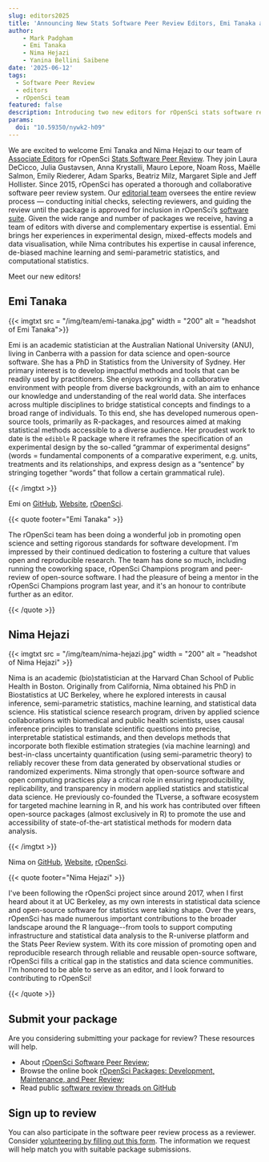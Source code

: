 ```yaml
---
slug: editors2025
title: 'Announcing New Stats Software Peer Review Editors, Emi Tanaka and Nima Hejazi'
author:
    - Mark Padgham
    - Emi Tanaka
    - Nima Hejazi
    - Yanina Bellini Saibene
date: '2025-06-12'
tags:
  - Software Peer Review
  - editors
  - rOpenSci team
featured: false
description: Introducing two new editors for rOpenSci stats software review
params:
  doi: "10.59350/nywk2-h09"
---
```

We are excited to welcome Emi Tanaka and Nima Hejazi to our team of [Associate Editors](/software-review/#editors) for rOpenSci [Stats Software Peer Review](/software-review/).
They join Laura DeCicco, Julia Gustavsen, Anna Krystalli, Mauro Lepore, Noam Ross, Maëlle Salmon, Emily Riederer, Adam Sparks, Beatriz Milz, Margaret Siple and Jeff Hollister.
Since 2015, rOpenSci has operated a thorough and collaborative software peer review system.
Our [editorial team](https://devguide.ropensci.org/editorguide.html) oversees the entire review process — conducting initial checks, selecting reviewers, and guiding the review until the package is approved for inclusion in rOpenSci’s [software suite](https://ropensci.org/packages/).
Given the wide range and number of packages we receive, having a team of editors with diverse and complementary expertise is essential.
Emi brings her experiences in experimental design, mixed-effects models and data visualisation, while Nima contributes his expertise in causal inference, de-biased machine learning and semi-parametric statistics, and computational statistics.

Meet our new editors!

## Emi Tanaka

{{< imgtxt src = "/img/team/emi-tanaka.jpg" width = "200" alt = "headshot of Emi Tanaka">}}

Emi is an academic statistician at the Australian National University (ANU), living in Canberra with a passion for data science and open-source software.
She has a PhD in Statistics from the University of Sydney. Her primary interest is to develop impactful methods and tools that can be readily used by practitioners. She enjoys working in a collaborative environment with people from diverse backgrounds, with an aim to enhance our knowledge and understanding of the real world data. She interfaces across multiple disciplines to bridge statistical concepts and findings to a broad range of individuals. To this end, she has developed numerous open-source tools, primarily as R-packages, and resources aimed at making statistical methods accessible to a diverse audience. Her proudest work to date is the `edibble` R package where it reframes the specification of an experimental design by the so-called “grammar of experimental designs” (words = fundamental components of a comparative experiment, e.g. units, treatments and its relationships, and express design as a “sentence” by stringing together “words” that follow a certain grammatical rule).

{{< /imgtxt >}}

Emi on [GitHub](), [Website](), [rOpenSci](/author/emi-tanaka/).

{{< quote footer="Emi Tanaka" >}}

The rOpenSci team has been doing a wonderful job in promoting open science and setting rigorous standards for software development. I'm impressed by their continued dedication to fostering a culture that values open and reproducible research. The team has done so much, including running the coworking space, rOpenSci Champions program and peer-review of open-source software. I had the pleasure of being a mentor in the rOpenSci Champions program last year, and it's an honour to contribute further as an editor.

{{< /quote >}}

## Nima Hejazi

{{< imgtxt src = "/img/team/nima-hejazi.jpg" width = "200" alt = "headshot of Nima Hejazi" >}}

Nima is an academic (bio)statistician at the Harvard Chan School of Public
Health in Boston. Originally from California, Nima obtained his PhD in
Biostatistics at UC Berkeley, where he explored interests in causal inference,
semi-parametric statistics, machine learning, and statistical data science. His
statistical science research program, driven by applied science collaborations
with biomedical and public health scientists, uses causal inference principles
to translate scientific questions into precise, interpretable statistical
estimands, and then develops methods that incorporate both flexible estimation
strategies (via machine learning) and best-in-class uncertainty quantification
(using semi-parametric theory) to reliably recover these from data generated by
observational studies or randomized experiments. Nima strongly that open-source
software and open computing practices play a critical role in ensuring
reproducibility, replicability, and transparency in modern applied statistics
and statistical data science. He previously co-founded the TLverse, a software
ecosystem for targeted machine learning in R, and his work has contributed over
fifteen open-source packages (almost exclusively in R) to promote the use and
accessibility of state-of-the-art statistical methods for modern data analysis.

{{< /imgtxt >}}

Nima on [GitHub](https://github.com/nhejazi), [Website](https://nimahejazi.org), [rOpenSci](/author/nima-hejazi/).

{{< quote footer="Nima Hejazi" >}}

I've been following the rOpenSci project since around 2017, when I first heard
about it at UC Berkeley, as my own interests in statistical data science and
open-source software for statistics were taking shape. Over the years, rOpenSci
has made numerous important contributions to the broader landscape around the R
language--from tools to support computing infrastructure and statistical data
analysis to the R-universe platform and the Stats Peer Review system. With its
core mission of promoting open and reproducible research through reliable and
reusable open-source software, rOpenSci fills a critical gap in the statistics
and data science communities. I'm honored to be able to serve as an editor, and
I look forward to contributing to rOpenSci!

{{< /quote >}}

## Submit your package

Are you considering submitting your package for review? These resources will help.

- About [rOpenSci Software Peer Review](/software-review/);
- Browse the online book [rOpenSci Packages: Development, Maintenance, and Peer Review](https://devguide.ropensci.org/);
- Read public [software review threads on GitHub](https://github.com/ropensci/software-review/issues)

## Sign up to review

You can also participate in the software peer review process as a reviewer. Consider [volunteering by filling out this form](https://airtable.com/app8dssb6a7PG6Vwj/shrnfDI2S9uuyxtDw).  The information we request will help match you with suitable package submissions.
